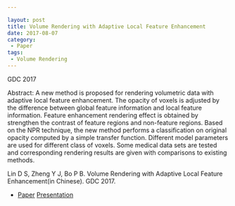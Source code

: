 ```yaml
---

layout: post
title: Volume Rendering with Adaptive Local Feature Enhancement
date: 2017-08-07
category:
 - Paper
tags:
 - Volume Rendering
---
```

GDC 2017

Abstract: A new method is proposed for rendering volumetric data with adaptive local feature enhancement. The opacity of voxels is adjusted by the difference between global feature information and local feature information. Feature enhancement rendering effect is obtained by strengthen the contrast of feature regions and non-feature regions. Based on the NPR technique, the new method performs a classification on original opacity computed by a simple transfer function. Different model parameters are used for different class of voxels. Some medical data sets are tested and corresponding rendering results are given with comparisons to existing methods.

Lin D S, Zheng Y J, Bo P B. Volume Rendering with Adaptive Local Feature Enhancement(in Chinese). GDC 2017.


* [Paper](https://paulyzheng.github.io/paper/2017-03.pdf)  [Presentation](https://paulyzheng.github.io/paper/2017-03-report.pdf)
